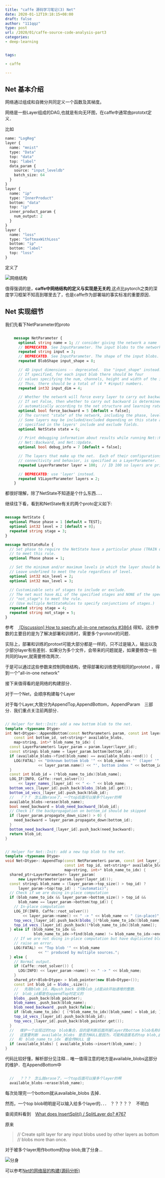 ```yaml
---
title: "caffe 源码学习笔记(3) Net"
date: 2020-01-12T19:18:15+08:00
draft: false
author: "111qqz"
type: post
url: /2020/01/caffe-source-code-analysis-part3
categories:
- deep-learning


tags:

- caffe

---
```


## Net 基本介绍

网络通过组成和自微分共同定义一个函数及其梯度。

网络是一些Layer组成的DAG,也就是有向无环图，在caffe中通常由prototxt定义．

比如

```protobuf
name: "LogReg"
layer {
  name: "mnist"
  type: "Data"
  top: "data"
  top: "label"
  data_param {
    source: "input_leveldb"
    batch_size: 64
  }
}
layer {
  name: "ip"
  type: "InnerProduct"
  bottom: "data"
  top: "ip"
  inner_product_param {
    num_output: 2
  }
}
layer {
  name: "loss"
  type: "SoftmaxWithLoss"
  bottom: "ip"
  bottom: "label"
  top: "loss"
}
```


定义了


![网络结构](https://caffe.berkeleyvision.org/tutorial/fig/logreg.jpg)


值得强调的是，**caffe中网络结构的定义与实现是无关的**,这点比pytorch之类的深度学习框架不知高到哪里去了，也是caffe作为部署端的事实标准的重要原因．

## Net 实现细节

我们先看下NetParameter的proto

```proto

    message NetParameter {
      optional string name = 1; // consider giving the network a name
      // DEPRECATED. See InputParameter. The input blobs to the network.
      repeated string input = 3;
      // DEPRECATED. See InputParameter. The shape of the input blobs.
      repeated BlobShape input_shape = 8;

      // 4D input dimensions -- deprecated.  Use "input_shape" instead.
      // If specified, for each input blob there should be four
      // values specifying the num, channels, height and width of the input blob.
      // Thus, there should be a total of (4 * #input) numbers.
      repeated int32 input_dim = 4;

      // Whether the network will force every layer to carry out backward operation.
      // If set False, then whether to carry out backward is determined
      // automatically according to the net structure and learning rates.
      optional bool force_backward = 5 [default = false];
      // The current "state" of the network, including the phase, level, and stage.
      // Some layers may be included/excluded depending on this state and the states
      // specified in the layers' include and exclude fields.
      optional NetState state = 6;

      // Print debugging information about results while running Net::Forward,
      // Net::Backward, and Net::Update.
      optional bool debug_info = 7 [default = false];

      // The layers that make up the net.  Each of their configurations, including
      // connectivity and behavior, is specified as a LayerParameter.
      repeated LayerParameter layer = 100;  // ID 100 so layers are printed last.

      // DEPRECATED: use 'layer' instead.
      repeated V1LayerParameter layers = 2;
    }

```

都很好理解，除了NetState不知道是个什么东西．．．

继续往下看，看到和NetState有关的两个proto定义如下:

```proto

message NetState {
  optional Phase phase = 1 [default = TEST];
  optional int32 level = 2 [default = 0];
  repeated string stage = 3;
}

message NetStateRule {
  // Set phase to require the NetState have a particular phase (TRAIN or TEST)
  // to meet this rule.
  optional Phase phase = 1;

  // Set the minimum and/or maximum levels in which the layer should be used.
  // Leave undefined to meet the rule regardless of level.
  optional int32 min_level = 2;
  optional int32 max_level = 3;

  // Customizable sets of stages to include or exclude.
  // The net must have ALL of the specified stages and NONE of the specified
  // "not_stage"s to meet the rule.
  // (Use multiple NetStateRules to specify conjunctions of stages.)
  repeated string stage = 4;
  repeated string not_stage = 5;
}
```

参考　[
[Discussion] How to specify all-in-one networks #3864](https://github.com/BVLC/caffe/issues/3864) 
得知，这些参数的主要目的是为了解决部署和训练时，需要多个prototxt的问题．　

实际上，部署和训练的protoxt可能大部分都是一样的，只不过是输入，输出以及少部分layer有些差别．如果分为多个文件，会带来的问题就是，如果要修改一些共同的layer,就需要修改两次．

于是可以通过这些参数来控制网络结构，使得部署和训练使用相同的prototxt
，得到一个"all-in-one network"


接下来值得看的是网络的构建部分．

对于一个Net，会顺序构建每个Layer

对于每个Layer,大致分为AppendTop,AppendBottom，AppendParam　三部分．我们重点关注前两部分．


```c++

// Helper for Net::Init: add a new bottom blob to the net.
template <typename Dtype>
int Net<Dtype>::AppendBottom(const NetParameter& param, const int layer_id,
    const int bottom_id, set<string>* available_blobs,
    map<string, int>* blob_name_to_idx) {
  const LayerParameter& layer_param = param.layer(layer_id);
  const string& blob_name = layer_param.bottom(bottom_id);
  if (available_blobs->find(blob_name) == available_blobs->end()) {
    LOG(FATAL) << "Unknown bottom blob '" << blob_name << "' (layer '"
               << layer_param.name() << "', bottom index " << bottom_id << ")";
  }
  const int blob_id = (*blob_name_to_idx)[blob_name];
  LOG_IF(INFO, Caffe::root_solver())
      << layer_names_[layer_id] << " <- " << blob_name;
  bottom_vecs_[layer_id].push_back(blobs_[blob_id].get());
  bottom_id_vecs_[layer_id].push_back(blob_id);
  // 　？？？　怎么就erase了，一个top后面可以接多个layer的啊
  available_blobs->erase(blob_name);
  bool need_backward = blob_need_backward_[blob_id];
  // Check if the backpropagation on bottom_id should be skipped
  if (layer_param.propagate_down_size() > 0) {
    need_backward = layer_param.propagate_down(bottom_id);
  }
  bottom_need_backward_[layer_id].push_back(need_backward);
  return blob_id;
}

```

```c++

// Helper for Net::Init: add a new top blob to the net.
template <typename Dtype>
void Net<Dtype>::AppendTop(const NetParameter& param, const int layer_id,
                           const int top_id, set<string>* available_blobs,
                           map<string, int>* blob_name_to_idx) {
  shared_ptr<LayerParameter> layer_param(
      new LayerParameter(param.layer(layer_id)));
  const string& blob_name = (layer_param->top_size() > top_id) ?
      layer_param->top(top_id) : "(automatic)";
  // Check if we are doing in-place computation
  if (blob_name_to_idx && layer_param->bottom_size() > top_id &&
      blob_name == layer_param->bottom(top_id)) {
    // In-place computation
    LOG_IF(INFO, Caffe::root_solver())
        << layer_param->name() << " -> " << blob_name << " (in-place)";
    top_vecs_[layer_id].push_back(blobs_[(*blob_name_to_idx)[blob_name]].get());
    top_id_vecs_[layer_id].push_back((*blob_name_to_idx)[blob_name]);
  } else if (blob_name_to_idx &&
             blob_name_to_idx->find(blob_name) != blob_name_to_idx->end()) {
    // If we are not doing in-place computation but have duplicated blobs,
    // raise an error.
    LOG(FATAL) << "Top blob '" << blob_name
               << "' produced by multiple sources.";
  } else {
    // Normal output.
    if (Caffe::root_solver()) {
      LOG(INFO) << layer_param->name() << " -> " << blob_name;
    }
    shared_ptr<Blob<Dtype> > blob_pointer(new Blob<Dtype>());
    const int blob_id = blobs_.size();
    // 　先取blob_id，再push_back 说明blob_id是从0开始递增的整数．
    //  blob_id都是在appendTop时定义的
    blobs_.push_back(blob_pointer);
    blob_names_.push_back(blob_name);
    blob_need_backward_.push_back(false);
    if (blob_name_to_idx) { (*blob_name_to_idx)[blob_name] = blob_id; }
    top_id_vecs_[layer_id].push_back(blob_id);
    top_vecs_[layer_id].push_back(blob_pointer.get());
  }
  // 　维护一个出现过的top　blob集合，目的是判断后面所接layer的bottom blob名称的合法性
  // 　这里要判断　available_blobs　是否为NULL是因为，可能构造匿名的top blob,此时available_blobs
  //  和　blob_name_to_idx　都会传NULL 值
  if (available_blobs) { available_blobs->insert(blob_name); }
}

```

代码比较好懂，解析部分见注释...
唯一值得注意的地方是available_blobs这部分的维护．在AppendBottom中

```c++

  // 　？？？　怎么就erase了，一个top后面可以接多个layer的啊
  available_blobs->erase(blob_name);

```

每次处理完一个bottom就从available_blobs 去掉．

然而，一个top blob明明是可以输入给多个layer的．．．
？？？？？　不明白

查阅资料看到　[What does InsertSplit() / SplitLayer do? #767](https://github.com/BVLC/caffe/issues/767)

原来

>   // Create split layer for any input blobs used by other layers as bottom
>     // blobs more than once.

对于被多个layer用作bottom的top blob,做了分身...



![分身](https://images2017.cnblogs.com/blog/861394/201708/861394-20170810170352980-1492701664.png)


可以参考[Net的网络层的构建(源码分析)](https://www.cnblogs.com/liuzhongfeng/p/7340273.html)




